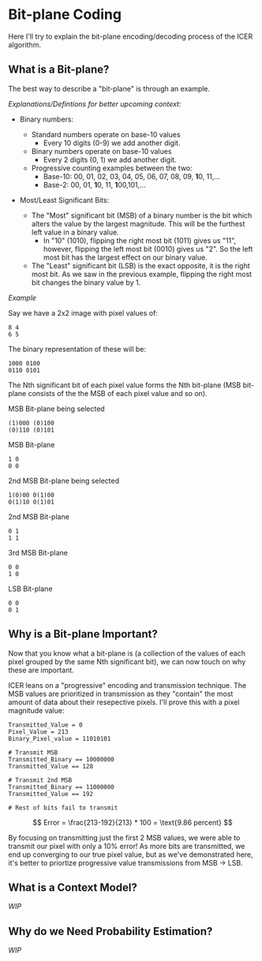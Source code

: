 # Bit-plane Coding

Here I'll try to explain the bit-plane encoding/decoding process of the ICER algorithm.

## What is a Bit-plane?

The best way to describe a "bit-plane" is through an example.

_Explanations/Defintions for better upcoming context_:
- Binary numbers:
  - Standard numbers operate on base-10 values
    - Every 10 digits (0-9) we add another digit.
  - Binary numbers operate on base-10 values
    - Every 2 digits (0, 1) we add another digit.
  - Progressive counting examples between the two:
    - Base-10: 00, 01, 02, 03, 04, 05, 06, 07, 08, 09, **1**0, 11,...
    - Base-2: 00, 01, **1**0, 11, **1**00,101,...

- Most/Least Significant Bits:
  - The "Most" significant bit (MSB) of a binary number is the bit which alters the value by the largest magnitude. This will be the furthest left value in a binary value.
    - In "10" (1010), flipping the right most bit (1011) gives us "11", however, flipping the left most bit (0010) gives us "2". So the left most bit has the largest effect on our binary value.
  - The "Least" significant bit (LSB) is the exact opposite, it is the right most bit. As we saw in the previous example, flipping the right most bit changes the binary value by 1.

_Example_

Say we have a 2x2 image with pixel values of:
```
8 4
6 5
```

The binary representation of these will be:
```
1000 0100
0110 0101
```

The Nth significant bit of each pixel value forms the Nth bit-plane (MSB bit-plane consists of the the MSB of each pixel value and so on).

MSB Bit-plane being selected
```
(1)000 (0)100
(0)110 (0)101
```

MSB Bit-plane
```
1 0
0 0
```

2nd MSB Bit-plane being selected
```
1(0)00 0(1)00
0(1)10 0(1)01
```

2nd MSB Bit-plane
```
0 1
1 1
```

3rd MSB Bit-plane
```
0 0
1 0
```

LSB Bit-plane
```
0 0
0 1
```

## Why is a Bit-plane Important?

Now that you know what a bit-plane is (a collection of the values of each pixel grouped by the same Nth significant bit), we can now touch on why these are important.

ICER leans on a "progressive" encoding and transmission technique. The MSB values are prioritized in transmission as they "contain" the most amount of data about their resepective pixels. I'll prove this with a pixel magnitude value:
```
Transmitted_Value = 0
Pixel_Value = 213
Binary_Pixel_value = 11010101

# Transmit MSB
Transmitted_Binary == 10000000
Transmitted_Value == 128

# Transmit 2nd MSB
Transmitted_Binary == 11000000
Transmitted_Value == 192

# Rest of bits fail to transmit
```

$$ Error = \frac{213-192}{213} * 100 = \text{9.86 percent} $$

By focusing on transmitting just the first 2 MSB values, we were able to transmit our pixel with only a 10% error! As more bits are transmitted, we end up converging to our true pixel value, but as we've demonstrated here, it's better to priortize progressive value transmissions from MSB -> LSB.

## What is a Context Model?
_WIP_

## Why do we Need Probability Estimation?
_WIP_
